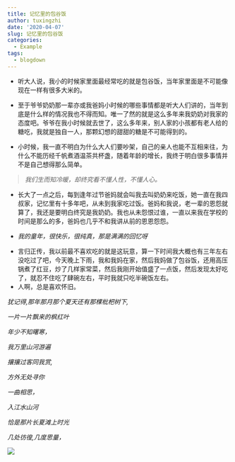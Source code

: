 ```yaml
---
title: 记忆里的包谷饭
author: tuxingzhi
date: '2020-04-07'
slug: 记忆里的包谷饭
categories:
  - Example
tags:
  - blogdown
---
```

* 听大人说，我小的时候家里面最经常吃的就是包谷饭，当年家里面是不可能像现在一样有很多大米的。

* 至于爷爷奶奶那一辈亦或我爸妈小时候的哪些事情都是听大人们讲的，当年到底是什么样的情况我也不得而知。唯一了然的就是这么多年来我奶奶对我家的态度吧。爷爷在我小时候就去世了，这么多年来，别人家的小孩都有老人给的糖吃，我就是独自一人，那颗幻想的甜甜的糖是不可能得到的。

* 小时候，我一直不明白为什么大人们要吵架，自己的亲人也能不互相来往，为什么不能历经千帆煮酒温茶共杯盏，随着年龄的增长，我终于明白很多事情并不是自己想得那么简单。

> *我们生而知冷暖，却终究看不懂人性，不懂人心。*

-  长大了一点之后，每到逢年过节爸妈就会叫我去叫奶奶来吃饭，她一直在我四叔家，记忆里有十多年吧，从未到我家吃过饭。爸妈和我说，老一辈的恩怨就算了，我还是要明白终究是我奶奶。我也从未怨恨过谁，一直以来我在学校的时间是那么的多，爸妈也几乎不和我讲从前的恩恩怨怨。

- *我的童年，很快乐，很纯真，那是满满的回忆呀*

+ 言归正传，我以前最不喜欢吃的就是这玩意，算一下时间我大概也有三年左右没吃过了吧，今天晚上下雨，我和我妈在家，然后我妈做了包谷饭，还用高压锅煮了红豆，炒了几样家常菜，然后我刚开始值盛了一点饭，然后发现太好吃了，就忍不住吃了肆碗左右，平时我就只吃半碗饭左右。
+ 人啊，总是喜欢怀旧。

*犹记得,那年那月那个夏天还有那棵枇杷树下,*

*一片一片飘来的枫红叶*

*年少不知曙寒，*

*我万里山河游遍*

*攘攘过客同我赏,*

*方外无处寻你*

*一曲相思，*

*入江水山河*

*恰是那片长夏滩上时光*

*几处彷徨,几度思量，*


![](/post/2020-04-10-记忆里的包谷饭_files/1581515948750.jpeg)
